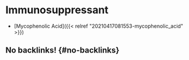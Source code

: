 # Immunosuppressant


-   [Mycophenolic Acid]({{< relref "20210417081553-mycophenolic_acid" >}})


## No backlinks! {#no-backlinks}


